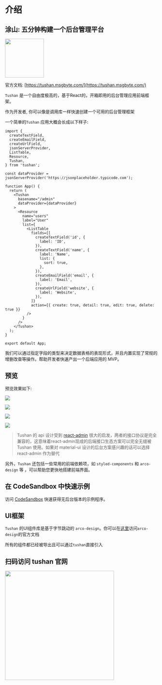 # 介绍

## **涂山: 五分钟构建一个后台管理平台**

<img width="128px" src="https://tushan.msgbyte.com/img/logo.svg" />

官方文档: [https://tushan.msgbyte.com/](https://tushan.msgbyte.com/)

`Tushan` 是一个自由度极高的，基于React的，开箱即用的后台管理应用前端框架。

作为开发者, 你可以像是调用库一样快速创建一个可用的后台管理框架

一个简单的`Tushan` 应用大概会长成以下样子:

```tsx
import {
  createTextField,
  createEmailField,
  createUrlField,
  jsonServerProvider,
  ListTable,
  Resource,
  Tushan,
} from 'tushan';

const dataProvider = jsonServerProvider('https://jsonplaceholder.typicode.com');

function App() {
  return (
    <Tushan
      basename="/admin"
      dataProvider={dataProvider}
    >
      <Resource
        name="users"
        label="User"
        list={
          <ListTable
            fields={[
              createTextField('id', {
                label: 'ID',
              }),
              createTextField('name', {
                label: 'Name',
                list: {
                  sort: true,
                },
              }),
              createEmailField('email', {
                label: 'Email',
              }),
              createUrlField('website', {
                label: 'Website',
              }),
            ]}
            action={{ create: true, detail: true, edit: true, delete: true }}
          />
        }
      />
    </Tushan>
  );
}

export default App;
```

我们可以通过指定字段的类型来决定数据表格的表现形式，并且内置实现了常规的增删改查等操作。帮助开发者快速产出一个后端应用的 MVP。

## 预览

预览效果如下:

![](https://tushan.msgbyte.com/img/preview/1.png)

![](https://tushan.msgbyte.com/img/preview/2.png)

![](https://tushan.msgbyte.com/img/preview/3.png)

![](https://tushan.msgbyte.com/img/preview/4.png)

> Tushan 的 api 设计受到 [react-admin](https://marmelab.com/react-admin) 很大的启发，两者的接口协议是完全兼容的，这意味着react-admin现成的后端接口生态方案可以完全无缝被 Tushan 使用。如果对 material-ui 设计的后台方案感兴趣的话可以选择 react-admin 作为替代

另外，`Tushan` 还包括一些常用的前端依赖项，如 `styled-components` 和 `arco-design` 等 ，可以帮助您更快地搭建前端界面。

## 在 CodeSandbox 中快速示例

访问 [CodeSandbox](https://codesandbox.io/p/github/msgbyte/tushan/master) 快速获得无后台版本的示例程序。

## UI框架

`Tushan` 的UI组件库是基于字节跳动的 `arco-design`。你可以在[这里](https://arco.design/react/docs/start)访问`arco-design`的官方文档

所有的组件都已经被导出且可以通过`tushan`直接引入

## 扫码访问 tushan 官网

<img width="360" src="./website/static/img/qrcode.jpg" />
